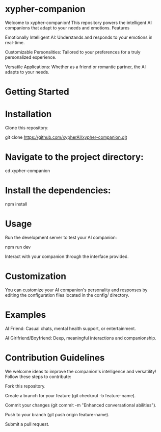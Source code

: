 # xypher-companion
Welcome to xypher-companion! This repository powers the intelligent AI companions that adapt to your needs and emotions.
Features

Emotionally Intelligent AI: Understands and responds to your emotions in real-time.

Customizable Personalities: Tailored to your preferences for a truly personalized experience.

Versatile Applications: Whether as a friend or romantic partner, the AI adapts to your needs.

# Getting Started

# Installation

Clone this repository:

git clone https://github.com/xypherAI/xypher-companion.git

# Navigate to the project directory:

cd xypher-companion

# Install the dependencies:

npm install

# Usage

Run the development server to test your AI companion:

npm run dev

Interact with your companion through the interface provided.

# Customization

You can customize your AI companion's personality and responses by editing the configuration files located in the config/ directory.

# Examples

AI Friend: Casual chats, mental health support, or entertainment.

AI Girlfriend/Boyfriend: Deep, meaningful interactions and companionship.

# Contribution Guidelines

We welcome ideas to improve the companion's intelligence and versatility! Follow these steps to contribute:

Fork this repository.

Create a branch for your feature (git checkout -b feature-name).

Commit your changes (git commit -m "Enhanced conversational abilities").

Push to your branch (git push origin feature-name).

Submit a pull request.
